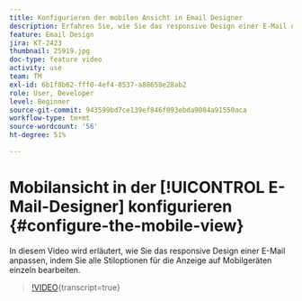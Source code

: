 ```yaml
---
title: Konfigurieren der mobilen Ansicht in Email Designer
description: Erfahren Sie, wie Sie das responsive Design einer E-Mail optimieren können, indem Sie alle Stiloptionen für Mobilgeräte separat bearbeiten.
feature: Email Design
jira: KT-2423
thumbnail: 25919.jpg
doc-type: feature video
activity: use
team: TM
exl-id: 6b1f8b62-fff0-4ef4-8537-a88658e28ab2
role: User, Developer
level: Beginner
source-git-commit: 943599bd7ce139ef846f093ebda9084a91550aca
workflow-type: tm+mt
source-wordcount: '56'
ht-degree: 51%

---
```


# Mobilansicht in der [!UICONTROL E-Mail-Designer] konfigurieren {#configure-the-mobile-view}

In diesem Video wird erläutert, wie Sie das responsive Design einer E-Mail anpassen, indem Sie alle Stiloptionen für die Anzeige auf Mobilgeräten einzeln bearbeiten.

>[!VIDEO](https://video.tv.adobe.com/v/25919?learn=on){transcript=true}
